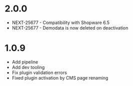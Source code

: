 # 2.0.0
- NEXT-25677 - Compatibility with Shopware 6.5
- NEXT-25677 - Demodata is now deleted on deactivation

# 1.0.9
- Add pipeline
- Add dev tooling
- Fix plugin validation errors
- Fixed plugin activation by CMS page renaming
